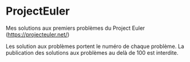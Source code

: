# ProjectEuler
Mes solutions aux premiers problèmes du Project Euler (https://projecteuler.net/)

Les solution aux problèmes portent le numéro de chaque problème. La publication des solutions aux problèmes au delà de 100 est interdite. 

